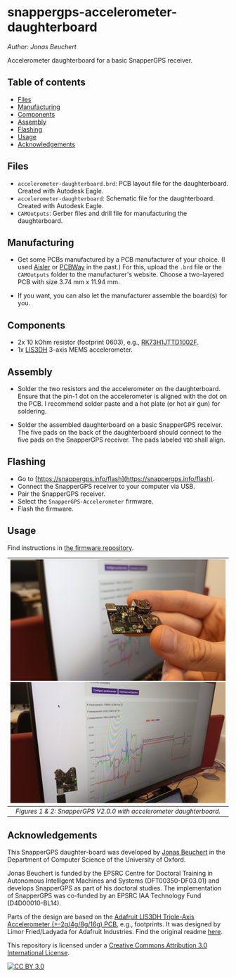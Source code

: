# snappergps-accelerometer-daughterboard

*Author: Jonas Beuchert*

Accelerometer daughterboard for a basic SnapperGPS receiver.

## Table of contents

* [Files](#files)
* [Manufacturing](#manufacturing)
* [Components](#components)
* [Assembly](#assembly)
* [Flashing](#flashing)
* [Usage](#usage)
* [Acknowledgements](#acknowledgements)

## Files

* `accelerometer-daughterboard.brd`: PCB layout file for the daughterboard. Created with Autodesk Eagle.
* `accelerometer-daughterboard`: Schematic file for the daughterboard. Created with Autodesk Eagle.
* `CAMOutputs`: Gerber files and drill file for manufacturing the daughterboard.

## Manufacturing

* Get some PCBs manufactured by a PCB manufacturer of your choice.
(I used [Aisler](https://aisler.net/) or [PCBWay](https://www.pcbway.com/) in the past.)
For this, upload the `.brd` file or the `CAMOutputs` folder to the manufacturer's website.
Choose a two-layered PCB with size 3.74 mm x 11.94 mm.

* If you want, you can also let the manufacturer assemble the board(s) for you.

## Components

* 2x 10 kOhm resistor (footprint 0603), e.g., [RK73H1JTTD1002F](https://octopart.com/rk73h1jttd1002f-koa+speer-2166376).
* 1x [LIS3DH](https://www.st.com/en/mems-and-sensors/lis3dh.html) 3-axis MEMS accelerometer.

## Assembly

* Solder the two resistors and the accelerometer on the daughterboard.
Ensure that the pin-1 dot on the accelerometer is aligned with the dot on the PCB.
I recommend solder paste and a hot plate (or hot air gun) for soldering.

* Solder the assembled daughterboard on a basic SnapperGPS receiver.
The five pads on the back of the daughterboard should connect to the five pads on the SnapperGPS receiver.
The pads labeled `VDD` shall align.

## Flashing

* Go to [https://snappergps.info/flash](https://snappergps.info/flash).
* Connect the SnapperGPS receiver to your computer via USB.
* Pair the SnapperGPS receiver.
* Select the `SnapperGPS-Accelerometer` firmware.
* Flash the firmware.

## Usage

Find instructions in [the firmware repository](https://github.com/SnapperGPS/snappergps-firmware/blob/main/firmware_versions/snapper-accelerometer/README.md).

| ![SnapperGPS with accelerometer daughterboard](images/board.jpg) ![SnapperGPS with accelerometer daughterboard](images/board-usb.jpg) | 
|:--:| 
| *Figures 1 & 2: SnapperGPS V2.0.0 with accelerometer daughterboard.* |

## Acknowledgements

This SnapperGPS daughter-board was developed by
[Jonas Beuchert](https://users.ox.ac.uk/~kell5462/)
in the Department of Computer Science
of the University of Oxford.

Jonas Beuchert is
funded by the EPSRC Centre for Doctoral Training in
Autonomous Intelligent Machines and Systems
(DFT00350-DF03.01) and develops
SnapperGPS as part of his doctoral studies.
The implementation of SnapperGPS 
was co-funded by an EPSRC IAA Technology Fund
(D4D00010-BL14).

Parts of the design are based on the [Adafruit LIS3DH Triple-Axis Accelerometer (+-2g/4g/8g/16g) PCB](https://github.com/adafruit/Adafruit-LIS3DH-Breakout-PCB), e.g., footprints.
It was designed by Limor Fried/Ladyada for Adafruit Industries.
Find the original readme [here](adafruit-readme.md).

This repository is licensed under a
[Creative Commons Attribution 3.0 International License][cc-by].

[![CC BY 3.0][cc-by-image]][cc-by]

[cc-by]: http://creativecommons.org/licenses/by/3.0/
[cc-by-image]: https://i.creativecommons.org/l/by/3.0/88x31.png
